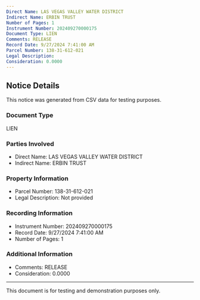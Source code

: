 ```yaml
---
Direct Name: LAS VEGAS VALLEY WATER DISTRICT
Indirect Name: ERBIN TRUST
Number of Pages: 1
Instrument Number: 202409270000175
Document Type: LIEN
Comments: RELEASE
Record Date: 9/27/2024 7:41:00 AM
Parcel Number: 138-31-612-021
Legal Description: 
Consideration: 0.0000
---
```


## Notice Details

This notice was generated from CSV data for testing purposes.

### Document Type
LIEN

### Parties Involved
- Direct Name: LAS VEGAS VALLEY WATER DISTRICT
- Indirect Name: ERBIN TRUST

### Property Information
- Parcel Number: 138-31-612-021
- Legal Description: Not provided

### Recording Information
- Instrument Number: 202409270000175
- Record Date: 9/27/2024 7:41:00 AM
- Number of Pages: 1

### Additional Information
- Comments: RELEASE
- Consideration: 0.0000

---

This document is for testing and demonstration purposes only.
